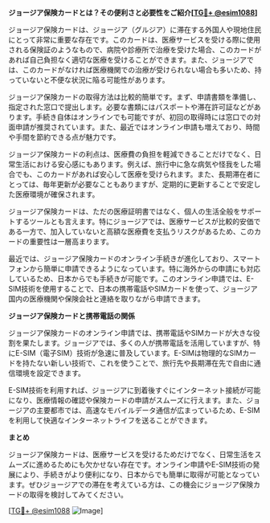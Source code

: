 **ジョージア保険カードとは？その便利さと必要性をご紹介[[TG💪+ @esim1088](https://t.me/s/esim1088)]**

ジョージア保険カードは、ジョージア（グルジア）に滞在する外国人や現地住民にとって非常に重要な存在です。このカードは、医療サービスを受ける際に使用される保険証のようなもので、病院や診療所で治療を受けた場合、このカードがあれば自己負担なく適切な医療を受けることができます。また、ジョージアでは、このカードがなければ医療機関での治療が受けられない場合も多いため、持っていないと不便な状況に陥る可能性があります。

ジョージア保険カードの取得方法は比較的簡単です。まず、申請書類を準備し、指定された窓口で提出します。必要な書類にはパスポートや滞在許可証などがあります。手続き自体はオンラインでも可能ですが、初回の取得時には窓口での対面申請が推奨されています。また、最近ではオンライン申請も増えており、時間や手間を節約できる点が魅力です。

ジョージア保険カードの利点は、医療費の負担を軽減できることだけでなく、日常生活における安心感にもあります。例えば、旅行中に急な病気や怪我をした場合でも、このカードがあれば安心して医療を受けられます。また、長期滞在者にとっては、毎年更新が必要なこともありますが、定期的に更新することで安定した医療環境が確保されます。

ジョージア保険カードは、ただの医療証明書ではなく、個人の生活全般をサポートするツールとも言えます。特にジョージアでは、医療サービスが比較的安価である一方で、加入していないと高額な医療費を支払うリスクがあるため、このカードの重要性は一層高まります。

最近では、ジョージア保険カードのオンライン手続きが進化しており、スマートフォンから簡単に申請できるようになっています。特に海外からの申請にも対応しているため、日本からでも手続きが可能です。このオンライン申請では、E-SIM技術を使用することで、日本の携帯電話やSIMカードを使って、ジョージア国内の医療機関や保険会社と連絡を取りながら申請できます。

**ジョージア保険カードと携帯電話の関係**

ジョージア保険カードのオンライン申請では、携帯電話やSIMカードが大きな役割を果たします。ジョージアでは、多くの人が携帯電話を活用していますが、特にE-SIM（電子SIM）技術が急速に普及しています。E-SIMは物理的なSIMカードを持たない新しい技術で、これを使うことで、旅行先や長期滞在先で自由に通信環境を設定できます。

E-SIM技術を利用すれば、ジョージアに到着後すぐにインターネット接続が可能になり、医療情報の確認や保険カードの申請がスムーズに行えます。また、ジョージアの主要都市では、高速なモバイルデータ通信が広まっているため、E-SIMを利用して快適なインターネットライフを送ることができます。

**まとめ**

ジョージア保険カードは、医療サービスを受けるためだけでなく、日常生活をスムーズに進めるためにも欠かせない存在です。オンライン申請やE-SIM技術の発展により、手続きがより便利になり、日本からでも簡単に取得が可能となっています。ぜひジョージアでの滞在を考えている方は、この機会にジョージア保険カードの取得を検討してみてください。

[[TG💪+ @esim1088](https://t.me/s/esim1088) ![Image](https://i.postimg.cc/Y0z9fWf4/image.png)]